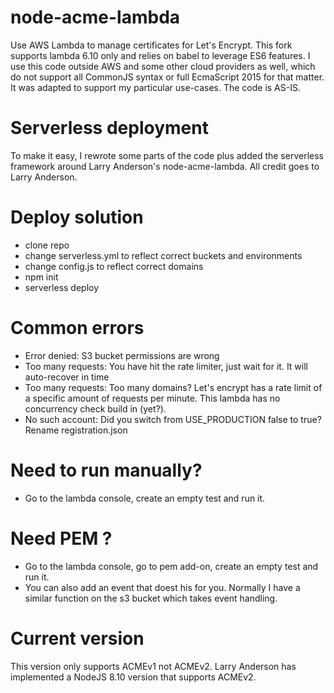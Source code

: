 # node-acme-lambda
Use AWS Lambda to manage certificates for Let's Encrypt. This fork supports lambda 6.10 only and relies on babel to leverage ES6 features. I use this code outside AWS and some other cloud providers as well, which do not support all CommonJS syntax or full EcmaScript 2015 for that matter. It was adapted to support my particular use-cases. The code is AS-IS.

# Serverless deployment

To make it easy, I rewrote some parts of the code plus added the serverless framework around Larry Anderson's node-acme-lambda.
All credit goes to Larry Anderson.

# Deploy solution
- clone repo
- change serverless.yml to reflect correct buckets and environments
- change config.js to reflect correct domains
- npm init
- serverless deploy

# Common errors
- Error denied: S3 bucket permissions are wrong
- Too many requests: You have hit the rate limiter, just wait for it. It will auto-recover in time
- Too many requests: Too many domains? Let's encrypt has a rate limit of a specific amount of requests per minute. This lambda has no concurrency check build in (yet?).
- No such account: Did you switch from USE_PRODUCTION false to true? Rename registration.json

# Need to run manually?
- Go to the lambda console, create an empty test and run it. 

# Need PEM ?
- Go to the lambda console, go to pem add-on, create an empty test and run it.
- You can also add an event that doest his for you. Normally I have a similar function on the s3 bucket which takes event handling.


# Current version
This version only supports ACMEv1 not ACMEv2. Larry Anderson has implemented a NodeJS 8.10 version that supports ACMEv2. 

